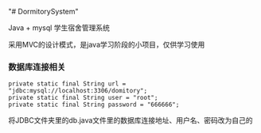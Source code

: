"# DormitorySystem"

Java + mysql 学生宿舍管理系统

采用MVC的设计模式，是java学习阶段的小项目，仅供学习使用


### 数据库连接相关
```
private static final String url = "jdbc:mysql://localhost:3306/domitory";
private static final String user = "root";
private static final String password = "666666";
```
将JDBC文件夹里的db.java文件里的数据库连接地址、用户名、密码改为自己的

